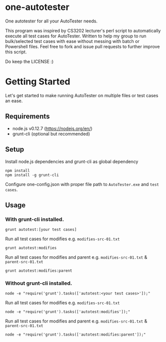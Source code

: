 # one-autotester
One autotester for all your AutoTester needs.

This program was inspired by CS3202 lecturer's perl script to automatically execute all test cases for AutoTester.
Written to help my group to run bulk/selected test cases with ease without messing with batch or Powershell files.
Feel free to fork and issue pull requests to further improve this script. 

Do keep the LICENSE :)

# Getting Started

Let's get started to make running AutoTester on multiple files or test cases an ease.

## Requirements

- node.js v0.12.7 (https://nodejs.org/en/)
- grunt-cli (optional but recommended)

## Setup

Install node.js dependencies and grunt-cli as global dependency
```shell
npm install
npm install -g grunt-cli
```
Configure one-config.json with proper file path to `AutoTester.exe` and `test cases`.

## Usage

### With grunt-cli installed.
```shell
grunt autotest:[your test cases]
```

Run all test cases for modifies e.g. `modifies-src-01.txt`
```shell
grunt autotest:modifies
```

Run all test cases for modifies and parent e.g. `modifies-src-01.txt` & `parent-src-01.txt`
```shell
grunt autotest:modifies:parent
```

### Without grunt-cli installed.
```shell
node -e "require('grunt').tasks(['autotest:<your test cases>']);"
```

Run all test cases for modifies e.g. `modifies-src-01.txt`
```shell
node -e "require('grunt').tasks(['autotest:modifies']);"
```

Run all test cases for modifies and parent e.g. `modifies-src-01.txt` & `parent-src-01.txt`
```shell
node -e "require('grunt').tasks(['autotest:modifies:parent']);"
```
